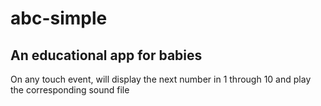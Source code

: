 abc-simple
==========

An educational app for babies
-----------------------------

On any touch event, will display the next number in 1 through 10 and play the corresponding sound file
